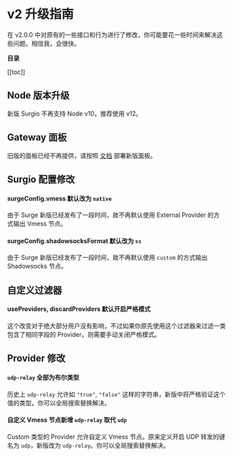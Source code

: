 # v2 升级指南

在 v2.0.0 中对原有的一些接口和行为进行了修改，你可能要花一些时间来解决这些问题。相信我，会很快。

**目录**

[[toc]]

## Node 版本升级

新版 Surgio 不再支持 Node v10，推荐使用 v12。

## Gateway 面板

旧版的面板已经不再提供，请按照 [文档](/guide/advance/api-gateway.md) 部署新版面板。

## Surgio 配置修改

#### surgeConfig.vmess 默认改为 `native`

由于 Surge 新版已经发布了一段时间，故不再默认使用 External Provider 的方式输出 Vmess 节点。

#### surgeConfig.shadowsocksFormat 默认改为 `ss`

由于 Surge 新版已经发布了一段时间，故不再默认使用 `custom` 的方式输出 Shadowsocks 节点。

## 自定义过滤器

#### useProviders, discardProviders 默认开启严格模式

这个改变对于绝大部分用户没有影响，不过如果你原先使用这个过滤器来过滤一类包含了相同字段的 Provider，则需要手动关闭严格模式。

## Provider 修改

#### `udp-relay` 全部为布尔类型

历史上 `udp-relay` 允许如 `"true"`, `"false"` 这样的字符串，新版中将严格验证这个值的类型。你可以全局搜索替换解决。

#### 自定义 Vmess 节点新增 `udp-relay` 取代 `udp`

Custom 类型的 Provider 允许自定义 Vmess 节点。原来定义开启 UDP 转发的键名为 `udp`，新版改为 `udp-relay`。你可以全局搜索替换解决。
